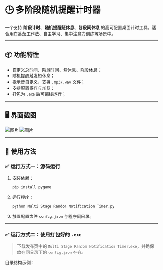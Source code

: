 # 🕒 多阶段随机提醒计时器

一个支持 **阶段计时**、**随机提醒短休息**、**阶段间休息** 的高可配置桌面计时工具。适合用在番茄工作法、自主学习、集中注意力训练等场景中。

---

## 📦 功能特性

- 自定义总时间、阶段时间、短休息、阶段休息；
- 随机提醒触发短休息；
- 提示音自定义，支持 `.mp3/.wav` 文件；
- 支持配置保存与加载；
- 打包为 `.exe` 后可离线运行；

---

## 🖥️ 界面截图

![图片](https://github.com/user-attachments/assets/64556f46-d9b5-4a81-a636-124b26dc1be7)
![图片](https://github.com/user-attachments/assets/b51369ae-64a3-49ef-8cb2-f6ce8f82e269)


---

## 🧪 使用方法

### ✅ 运行方式一：源码运行

1. 安装依赖：
    ```bash
    pip install pygame
    ```
2. 运行程序：
    ```bash
    python Multi Stage Random Notification Timer.py
    ```
3. 放置配置文件 `config.json` 与程序同目录。

---

### ✅ 运行方式二：使用打包好的 `.exe`

> 下载发布页中的 `Multi Stage Random Notification Timer.exe`，并确保放在同目录下的 `config.json` 存在。

目录结构示例：

